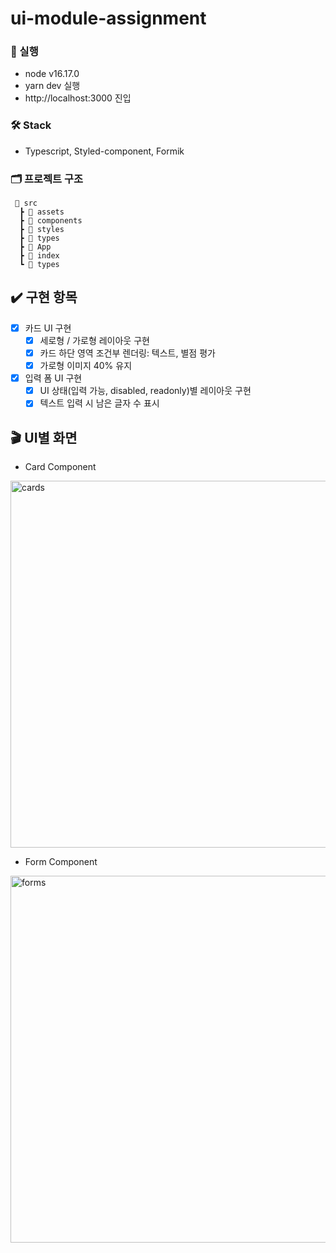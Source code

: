 # ui-module-assignment

### :round_pushpin: 실행
- node v16.17.0
- yarn dev 실행
- http://localhost:3000 진입

### 🛠 Stack
- Typescript, Styled-component, Formik

###  🗂️ 프로젝트 구조
```
 📂 src
  ┣ 📂 assets
  ┣ 📂 components
  ┣ 📂 styles
  ┣ 📂 types
  ┣ 📜 App
  ┣ 📜 index
  ┗ 📂 types
```


## :heavy_check_mark: 구현 항목

- [x] 카드 UI 구현
  - [x] 세로형 / 가로형 레이아웃 구현
  - [x] 카드 하단 영역 조건부 렌더링: 텍스트, 별점 평가
  - [x] 가로형 이미지 40% 유지
- [x] 입력 폼 UI 구현
  - [x] UI 상태(입력 가능, disabled, readonly)별 레이아웃 구현
  - [x] 텍스트 입력 시 남은 글자 수 표시

## 🎬 UI별 화면

- Card Component
<img width="587" alt="cards" src="https://user-images.githubusercontent.com/53066365/193233514-50855e1c-55ca-4dee-be83-b3a14e85a61a.png">

- Form Component
<img width="587" alt="forms" src="https://user-images.githubusercontent.com/53066365/193233583-4343608c-98b8-4738-ba71-6fe74c709bae.png">
